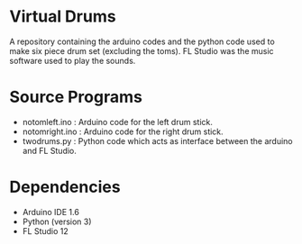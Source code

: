 
# Virtual Drums
A repository containing the arduino codes and the python code used to make six piece drum set (excluding the toms).
FL Studio was the music software used to play the sounds.

# Source Programs
* notomleft.ino : Arduino code for the left drum stick.
* notomright.ino : Arduino code for the right drum stick.
* twodrums.py : Python code which acts as interface between the arduino and FL Studio.

# Dependencies
* Arduino IDE 1.6
* Python (version 3)
* FL Studio 12


